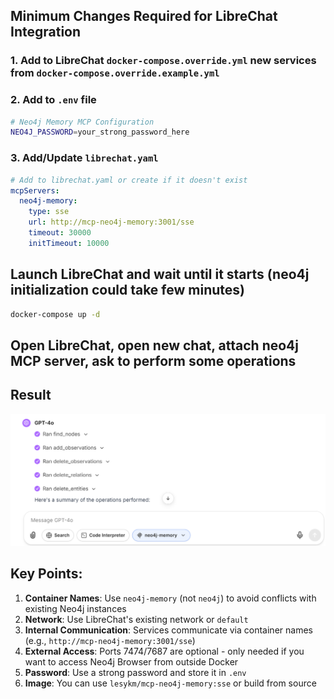 ## **Minimum Changes Required for LibreChat Integration**

### **1. Add to LibreChat `docker-compose.override.yml` new services from `docker-compose.override.example.yml`**

### **2. Add to `.env` file**

```bash
# Neo4j Memory MCP Configuration
NEO4J_PASSWORD=your_strong_password_here
```

### **3. Add/Update `librechat.yaml`**

```yaml
# Add to librechat.yaml or create if it doesn't exist
mcpServers:
  neo4j-memory:
    type: sse
    url: http://mcp-neo4j-memory:3001/sse
    timeout: 30000
    initTimeout: 10000
```

## Launch LibreChat and wait until it starts (neo4j initialization could take few minutes)
 
```bash
docker-compose up -d
```

## Open LibreChat, open new chat, attach neo4j MCP server, ask to perform some operations

## Result

![Result](integration_result.png)

## **Key Points:**

1. **Container Names**: Use `neo4j-memory` (not `neo4j`) to avoid conflicts with existing Neo4j instances
2. **Network**: Use LibreChat's existing network or `default`
3. **Internal Communication**: Services communicate via container names (e.g., `http://mcp-neo4j-memory:3001/sse`)
4. **External Access**: Ports 7474/7687 are optional - only needed if you want to access Neo4j Browser from outside Docker
5. **Password**: Use a strong password and store it in `.env`
6. **Image**: You can use `lesykm/mcp-neo4j-memory:sse` or build from source
